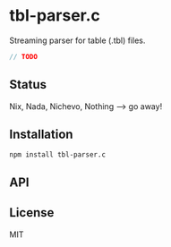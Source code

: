# tbl-parser.c

Streaming parser for table (.tbl) files.

```js
// TODO
```

## Status

Nix, Nada, Nichevo, Nothing --> go away!
## Installation

    npm install tbl-parser.c

## API


## License

MIT
